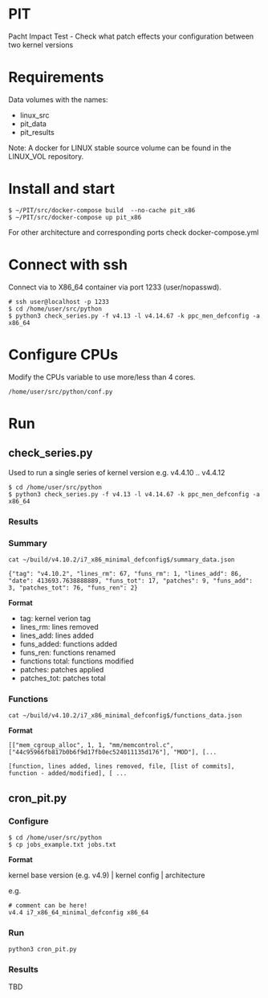 # PIT
Pacht Impact Test - Check what patch effects your configuration between two kernel versions

# Requirements

Data volumes with the names:

* linux\_src
* pit\_data
* pit\_results

Note: A docker for LINUX stable source volume can be found in the LINUX\_VOL repository.


# Install and start

```
$ ~/PIT/src/docker-compose build  --no-cache pit_x86
$ ~/PIT/src/docker-compose up pit_x86
```

For other architecture and corresponding ports check docker-compose.yml

# Connect with ssh

Connect via to X86\_64 container via port 1233 (user/nopasswd).

```
# ssh user@localhost -p 1233
$ cd /home/user/src/python
$ python3 check_series.py -f v4.13 -l v4.14.67 -k ppc_men_defconfig -a x86_64
```

# Configure CPUs

Modify the CPUs variable to use more/less than 4 cores.

```
/home/user/src/python/conf.py
```

# Run

## check_series.py

Used to run a single series of kernel version e.g. v4.4.10 .. v4.4.12


```
$ cd /home/user/src/python
$ python3 check_series.py -f v4.13 -l v4.14.67 -k ppc_men_defconfig -a x86_64
```

### Results

### Summary

```
cat ~/build/v4.10.2/i7_x86_minimal_defconfig$/summary_data.json

{"tag": "v4.10.2", "lines_rm": 67, "funs_rm": 1, "lines_add": 86, "date": 413693.7638888889, "funs_tot": 17, "patches": 9, "funs_add": 3, "patches_tot": 76, "funs_ren": 2}

```

**Format**

- tag: kernel verion tag
- lines_rm: lines removed
- lines_add: lines added
- funs_added: functions added
- funs_ren: functions renamed
- functions total: functions modified
- patches: patches applied
- patches_tot: patches total


### Functions

```
cat ~/build/v4.10.2/i7_x86_minimal_defconfig$/functions_data.json
```

**Format**
```
[["mem_cgroup_alloc", 1, 1, "mm/memcontrol.c", ["44c95966fb817b0b6f9d17fb0ec524011135d176"], "MOD"], [...

[function, lines added, lines removed, file, [list of commits], function - added/modified], [ ...
```
## cron_pit.py

### Configure

```
$ cd /home/user/src/python
$ cp jobs_example.txt jobs.txt
```

**Format**

kernel base version (e.g. v4.9) | kernel config | architecture

e.g.

```
# comment can be here!
v4.4 i7_x86_64_minimal_defconfig x86_64

```

### Run

```
python3 cron_pit.py

```

### Results

TBD

